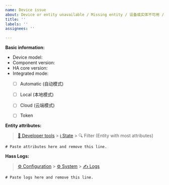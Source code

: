 ```yaml
---
name: Device issue
about: Device or entity unavailable / Missing entity / 设备或实体不可用 / 缺少实体
title: ''
labels: ''
assignees: ''

---
```


**Basic information:**
- Device model<!-- Like: brand.device.model -->: 
- Component version: 
- HA core version: 
- Integrated mode: <!-- Use `[x]` to indicate the mode you are currently using. -->
  - [ ] Automatic (自动模式)
  - [ ] Local (本地模式)
  - [ ] Cloud (云端模式)
  - [ ] Token


**Entity attributes:**
> [🔨 Developer tools](https://my.home-assistant.io/redirect/developer_states) > [ℹ️ State](https://my.home-assistant.io/redirect/developer_states) > 🔍 Filter (Entity with most attributes)

```
# Paste attributes here and remove this line.
```


**Hass Logs:**
> [⚙️ Configuration](https://my.home-assistant.io/redirect/config) > [⚙️ System](https://my.home-assistant.io/redirect/system_dashboard) > [✍️ Logs](https://my.home-assistant.io/redirect/logs)

```
# Paste logs here and remove this line.
```
